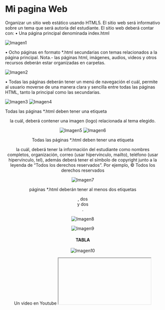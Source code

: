 # Mi pagina Web

Organizar un sitio web estático usando HTML5. El sitio web será informativo sobre un tema que será autoría del estudiante. El sitio web deberá contar con:   • Una página principal denominada index.html   

![Imagen1](https://user-images.githubusercontent.com/49033433/116831183-6b04d680-ab73-11eb-9b49-e70eb2a7b81b.jpg)

•	Ocho páginas en formato *.html secundarias con temas relacionados a la página principal. Nota.- las páginas html, imágenes, audios, videos y otros recursos deberán estar organizadas en carpetas.   

![Imagen2](https://user-images.githubusercontent.com/49033433/116831348-5117c380-ab74-11eb-9c8d-9a1d67e31713.jpg)

•	Todas las páginas deberán tener un menú de navegación el cuál, permite al usuario moverse de una manera clara y sencilla entre todas las páginas HTML, tanto la principal como las secundarias.   

![Imagen3](https://user-images.githubusercontent.com/49033433/116831331-275e9c80-ab74-11eb-9ff0-5692376ceffb.jpg)
![Imagen4](https://user-images.githubusercontent.com/49033433/116831329-26c60600-ab74-11eb-8651-80e09b417f9f.jpg)

Todas las páginas *.html deben tener una etiqueta <header> la cuál, deberá contener una imagen (logo) relacionada al tema elegido.   

![Imagen5](https://user-images.githubusercontent.com/49033433/116831390-a94ec580-ab74-11eb-8e62-095d80e2b973.jpg)
![Imagen6](https://user-images.githubusercontent.com/49033433/116831394-abb11f80-ab74-11eb-8688-5dfb1c4ac427.jpg)

Todas las páginas *.html deben tener una etiqueta <footer> la cuál, deberá tener la información del estudiante como nombres completos, organización, correo (usar hipervínculo, mailto), teléfono (usar hipervínculo, tel), además deberá tener el símbolo de copyright junto a la leyenda de “Todos los derechos reservados”. Por ejemplo, © Todos los derechos reservados  

![Imagen7](https://user-images.githubusercontent.com/49033433/116831432-fc287d00-ab74-11eb-9fff-dc2acdc49b82.jpg)

páginas *.html deberán tener al menos dos etiquetas <section>, dos <article> y dos <aside>.  
  
![Imagen8](https://user-images.githubusercontent.com/49033433/116831449-16faf180-ab75-11eb-8671-f52c228a73d2.png)

![Imagen9](https://user-images.githubusercontent.com/49033433/116831452-195d4b80-ab75-11eb-9414-58d1ccd33a2b.png)

# TABLA

![Imagen10](https://user-images.githubusercontent.com/49033433/116831492-575a6f80-ab75-11eb-9bdb-875a46f07678.jpg)

Un video en Youtube <iframe>.
  
![Imagen12](https://user-images.githubusercontent.com/49033433/116831565-d354b780-ab75-11eb-83ea-ebcd5a638506.jpg)
![Imagen11](https://user-images.githubusercontent.com/49033433/116831566-d3ed4e00-ab75-11eb-9481-03d35b4b245d.jpg)

Un video con etiqueta <video>.

![Imagen13](https://user-images.githubusercontent.com/49033433/116831601-072fdd00-ab76-11eb-9696-e3b2b315da64.jpg)
![Imagen14](https://user-images.githubusercontent.com/49033433/116831602-08f9a080-ab76-11eb-8b19-72bf3ce64b53.jpg)

Un audio con la etiqueta <audio>.  
  
![Imagen15](https://user-images.githubusercontent.com/49033433/116831638-35152180-ab76-11eb-88e7-b9a7c0c33ee4.jpg)
![Imagen16](https://user-images.githubusercontent.com/49033433/116831640-36464e80-ab76-11eb-8bdd-91421aca0dc1.jpg)

Manejar listas ordenadas o desordenadas con al menos cinco ítems.  

![Imagen17](https://user-images.githubusercontent.com/49033433/116831692-74dc0900-ab76-11eb-92d3-60553ac7dfeb.jpg)
![Imagen18](https://user-images.githubusercontent.com/49033433/116831695-773e6300-ab76-11eb-8fe2-e7d3ae48bfb5.jpg)

Tener al menos cinco etiquetas de texto que se encuentran en la figura 116 del texto guía de la asignatura

![Imagen19](https://user-images.githubusercontent.com/49033433/116831743-bec4ef00-ab76-11eb-8af9-789d8c781885.jpg)
# Imagenes en una carpeta
![Imagen20](https://user-images.githubusercontent.com/49033433/116831779-f469d800-ab76-11eb-938d-3e1d508506e7.jpg)
